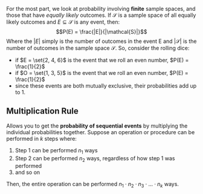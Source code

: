 For the most part, we look at probability involving **finite** sample spaces, and those that have *equally likely* outcomes. If $\mathcal{S}$ is a sample space of all equally likely outcomes and $E \subseteq \mathcal{S}$ is any event, then: 
$$P(E) = \frac{|E|}{|\mathcal{S}|}$$
Where the $|E|$ simply is the number of outcomes in the event E and $|\mathcal{S}|$ is the number of outcomes in the sample space $\mathcal{S}$. So, consider the rolling dice: 
- if $E = \set{2, 4, 6}$ is the event that we roll an even number, $P(E) = \frac{1}{2}$
- if $O = \set{1, 3, 5}$ is the event that we roll an even number, $P(E) = \frac{1}{2}$
- since these events are both mutually exclusive, their probabilities add up to 1.

## Multiplication Rule
Allows you to get the **probability of sequential events** by multiplying the individual probabilities together. Suppose an operation or procedure can be performed in $k$ steps where: 
1. Step 1 can be performed $n_1$ ways
2. Step 2 can be performed $n_2$ ways, regardless of how step 1 was performed
3. and so on

Then, the entire operation can be performed $n_1 \cdot n_2 \cdot n_3 \cdot ... \cdot n_k$ ways.